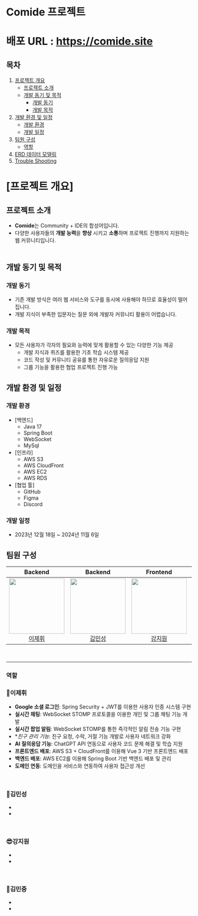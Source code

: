 # Comide 프로젝트
# 배포 URL : https://comide.site

## 목차
1. [프로젝트 개요](#프로젝트-개요)
    + [프로젝트 소개](#프로젝트-소개)
    + [개발 동기 및 목적](#개발-동기-및-목적)
        + [개발 동기](#개발-동기)
        + [개발 목적](#개발-목적)
2. [개발 환경 및 일정](#개발-환경-및-일정)
    + [개발 환경](#개발-환경)
    + [개발 일정](#개발-일정)
3. [팀원 구성](#팀원-구성)
    + [역할](#역할)
4. [ERD 데이터 모델링](#erd-데이터-모델링)
5. [Trouble Shooting](#trouble-shooting)


# [프로젝트 개요]

## 프로젝트 소개
- **Comide**는 Community + IDE의 합성어입니다.
- 다양한 사용자들의 **개발 능력**을 **향상** 시키고 **소통**하며 프로젝트 진행까지 지원하는 웹 커뮤니티입니다.
<br></br>

## 개발 동기 및 목적

### 개발 동기
- 기존 개발 방식은 여러 웹 서비스와 도구를 동시에 사용해야 하므로 효율성이 떨어집니다.
- 개발 지식이 부족한 입문자는 질문 외에 개발자 커뮤니티 활용이 어렵습니다.

### 개발 목적
- 모든 사용자가 각자의 필요와 능력에 맞게 활용할 수 있는 다양한 기능 제공
    - 개발 지식과 퀴즈를 활용한 기초 학습 시스템 제공
    - 코드 작성 및 커뮤니티 공유를 통한 자유로운 질의응답 지원
    - 그룹 기능을 활용한 협업 프로젝트 진행 가능

## 개발 환경 및 일정

### 개발 환경
- [백엔드]
    - Java 17
    - Spring Boot
    - WebSocket
    - MySql
- [인프라]
    - AWS S3
    - AWS CloudFront
    - AWS EC2
    - AWS RDS
- [협업 툴]
    - GitHub
    - Figma
    - Discord

### 개발 일정
- 2023년 12월 18일 ~ 2024년 11월 6일

## 팀원 구성

<div align="center">

| **Backend** | **Backend** | **Frontend** | **Frontend** |
| :------: |  :------: | :------: | :------: |
| [<img src="https://avatars.githubusercontent.com/u/82217947?v=4" height=150 width=150> <br/> 이제휘](https://github.com/chop028) | [<img src="https://avatars.githubusercontent.com/u/110143493?v=4" height=150 width=150> <br/> 김민성](https://github.com/Syash22) | [<img src="https://avatars.githubusercontent.com/u/110143494?v=4" height=150 width=150> <br/> 강지원](https://github.com/jionii) | [<img src="https://avatars.githubusercontent.com/u/127364180?v=4" height=150 width=150> <br/> 김민중](https://github.com/minjungmanjung) |

</div>

<br>
<hr>

### 역할

### 🍕이제휘

- **Google 소셜 로그인**: Spring Security + JWT를 이용한 사용자 인증 시스템 구현
- **실시간 채팅**: WebSocket STOMP 프로토콜을 이용한 개인 및 그룹 채팅 기능 개발
- **실시간 팝업 알림**: WebSocket STOMP를 통한 즉각적인 알림 전송 기능 구현
- **친구 관리 기능*: 친구 요청, 수락, 거절 기능 개발로 사용자 네트워크 강화
- **AI 질의응답 기능**: ChatGPT API 연동으로 사용자 코드 문제 해결 및 학습 지원
- **프론트엔드 배포**: AWS S3 + CloudFront를 이용해 Vue 3 기반 프론트엔드 배포
- **백엔드 배포**: AWS EC2를 이용해 Spring Boot 기반 백엔드 배포 및 관리
- **도메인 연동**: 도메인을 서비스와 연동하여 사용자 접근성 개선

<br>
    
### 👻김민성

-
-

<br>

### 😎강지원

-
-

<br>

### 🐬김민중

-
-

<br>
